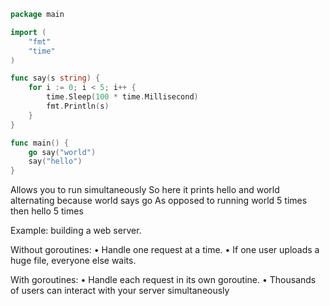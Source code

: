 
``` go
package main

import (
	"fmt"
	"time"
)

func say(s string) {
	for i := 0; i < 5; i++ {
		time.Sleep(100 * time.Millisecond)
		fmt.Println(s)
	}
}

func main() {
	go say("world")
	say("hello")
}
```

Allows you to run simultaneously
So here it prints hello and world alternating because world says go 
As opposed to running world 5 times then hello 5 times



Example: building a web server. 

Without goroutines:
•	Handle one request at a time.
•	If one user uploads a huge file, everyone else waits. 

With goroutines:
•	Handle each request in its own goroutine.
•	Thousands of users can interact with your server simultaneously
